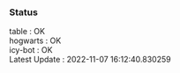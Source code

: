 ### Status


table : OK  
hogwarts : OK  
icy-bot : OK  
Latest Update : 2022-11-07 16:12:40.830259
